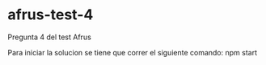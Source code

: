 # afrus-test-4
Pregunta 4 del test Afrus

Para iniciar la solucion se tiene que correr el siguiente comando: npm start
